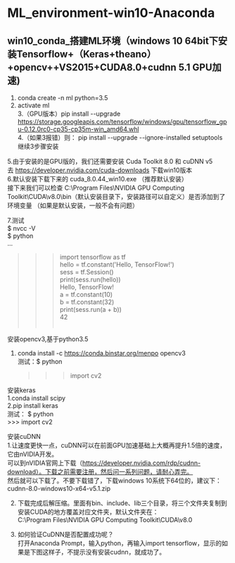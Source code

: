 # ML_environment-win10-Anaconda
## win10_conda_搭建ML环境（windows 10 64bit下安装Tensorflow+（Keras+theano）+opencv++VS2015+CUDA8.0+cudnn 5.1 GPU加速)

1. conda create -n ml python=3.5  <br>
2. activate ml  <br>
3.（GPU版本）pip install --upgrade https://storage.googleapis.com/tensorflow/windows/gpu/tensorflow_gpu-0.12.0rc0-cp35-cp35m-win_amd64.whl  <br>
4.（如果3报错）则： pip install --upgrade --ignore-installed setuptools   <br>
   继续3步骤安装    <br>
  
5.由于安装的是GPU版的，我们还需要安装 Cuda Toolkit 8.0 和 cuDNN v5  <br>
  去 https://developer.nvidia.com/cuda-downloads 下载win10版本    <br>
6.默认安装下载下来的 cuda_8.0.44_win10.exe （推荐默认安装）<br>
  接下来我们可以检查 C:\Program Files\NVIDIA GPU Computing Toolkit\CUDA\v8.0\bin（默认安装目录下，安装路径可以自定义）是否添加到了环境变量 （如果是默认安装，一般不会有问题）<br>

7.测试  <br>
$ nvcc -V  <br>
$ python  <br>
...    <br>
>>> import tensorflow as tf   <br>
>>> hello = tf.constant('Hello, TensorFlow!')   <br>
>>> sess = tf.Session()  <br>
>>> print(sess.run(hello))   <br>
Hello, TensorFlow!  <br>
>>> a = tf.constant(10)  <br>
>>> b = tf.constant(32)  <br>
>>> print(sess.run(a + b))  <br>
42  <br>
>>>  <br>


安装opencv3,基于python3.5  <br>
1. conda install -c https://conda.binstar.org/menpo opencv3  <br>
测试：$ python  <br>
      >>> import cv2  <br>

安装keras   <br>
1.conda install scipy  <br>
2.pip install keras   <br>
测试： $ python  <br>
      >>> import cv2  <br>





安装cuDNN  <br>
1.让速度更快一点，cuDNN可以在前面GPU加速基础上大概再提升1.5倍的速度，它由nVIDIA开发。  <br>
可以到nVIDIA官网上下载（https://developer.nvidia.com/rdp/cudnn-download）。下载之前需要注册，然后问一系列问题，请耐心弄完。  <br>
然后就可以下载了。不要下载错了，下载windows 10系统下64位的，建议下：cudnn-8.0-windows10-x64-v5.1.zip  <br>

2. 下载完成后解压缩。里面有bin、include、lib三个目录，将三个文件夹复制到安装CUDA的地方覆盖对应文件夹，默认文件夹在：  <br>
C:\Program Files\NVIDIA GPU Computing Toolkit\CUDA\v8.0   <br>

3. 如何验证CuDNN是否配置成功呢？  <br>
打开Anaconda Prompt，输入python，再输入import tensorflow，显示的如果是下图这样子，不提示没有安装cudnn，就成功了。  <br>
